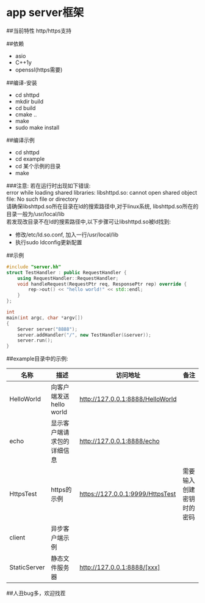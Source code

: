 app server框架
===================

##当前特性
http/https支持

##依赖
- asio  
- C++1y  
- openssl(https需要)  

##编译-安装
- cd shttpd  
- mkdir build  
- cd build  
- cmake ..  
- make  
- sudo make install

##编译示例
- cd shttpd  
- cd example  
- cd 某个示例的目录  
- make  

###注意:
若在运行时出现如下错误:  
error while loading shared libraries: libshttpd.so: cannot open shared object file: No such file or directory  
请确保libshttpd.so所在目录在ld的搜索路径中,对于linux系统, libshttpd.so所在的目录一般为/usr/local/lib  
若发现改目录不在ld的搜索路径中,以下步骤可让libshttpd.so被ld找到:  
- 修改/etc/ld.so.conf, 加入一行/usr/local/lib  
- 执行sudo ldconfig更新配置  

##示例
```c++
#include "server.hh"
struct TestHandler : public RequestHandler {
	using RequestHandler::RequestHandler;
	void handleRequest(RequestPtr req, ResponsePtr rep) override {
		rep->out() << "hello world!" << std::endl;
	}
};

int
main(int argc, char *argv[])
{
	Server server("8888");
	server.addHandler("/", new TestHandler(&server));
	server.run();
}
```
##example目录中的示例:

|   名称     |         描述                |             访问地址             |            备注             |
|------------|-----------------------------|----------------------------------|-----------------------------|
| HelloWorld | 向客户端发送hello world	   | http://127.0.0.1:8888/HelloWorld |				    |
|   echo     | 显示客户端请求包的详细信息  | http://127.0.0.1:8888/echo       |				    |
| HttpsTest  |    https的示例		   | https://127.0.0.1:9999/HttpsTest |  需要输入创建密钥时的密码   |
|   client   |    异步客户端示例	   |				      |				    |
|StaticServer|    静态文件服务器           | http://127.0.0.1:8888/[xxx]      |				    |

##人丑bug多，欢迎找茬
